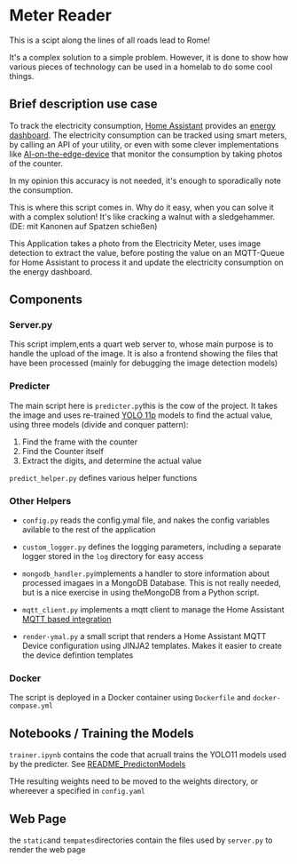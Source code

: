 # Meter Reader

This is a scipt along the lines of all roads lead to Rome!

It's a complex solution to a simple problem. However, it is done to show how various pieces of technology can be used in a homelab to do some cool things.

## Brief description use case
To track the electricity consumption, [Home Assistant](https://homeassistant.io) provides an [energy dashboard](https://www.home-assistant.io/docs/energy/). The electricity consumption can be tracked using smart meters, by calling an API of your utility, or even with some clever implementations like [AI-on-the-edge-device](https://github.com/jomjol/AI-on-the-edge-device) that monitor the consumption by taking photos of the counter.

In my opinion this accuracy is not needed, it's enough to sporadically note the consumption. 

This is where this script comes in. Why do it easy, when you can solve it with a complex solution! It's like cracking a walnut with a sledgehammer. (DE: mit Kanonen auf Spatzen schießen)

This Application takes a photo from the Electricity Meter, uses image detection to extract the value, before posting the value on an MQTT-Queue for Home Assistant to process it and update the electricity consumption on the energy dashboard.

## Components

### Server.py
This script implem,ents a quart web server to, whose main purpose is to handle the upload of the image. It is also a frontend showing the files that have been processed (mainly for debugging the image detection models)

### Predicter
The main script here is `predicter.py`this is the cow of the project. It takes the image and uses re-trained [YOLO 11p](https://docs.ultralytics.com/models/yolo11/) models to find the actual value, using three models (divide and conquer pattern):
1. Find the frame with the counter
2. Find the Counter itself
3. Extract the digits, and determine the actual value

`predict_helper.py` defines various helper functions

### Other Helpers 

- `config.py` reads the config.ymal file, and nakes the config variables avilable to the rest of the application

- `custom_logger.py` defines the logging parameters, including a separate logger stored in the `log` directory for easy access

- `mongodb_handler.py`implements a handler to store information about processed imagaes in a MongoDB Database. This is not really needed, but is a nice exercise in using theMongoDB from a Python script.

- `mqtt_client.py` implements a mqtt client to manage the Home Assistant [MQTT based integration](https://www.home-assistant.io/integrations/mqtt/) 

- `render-ymal.py` a small script that renders a Home Assistant MQTT Device configuration using JINJA2 templates. Makes it easier to create the device defintion templates 

### Docker
The script is deployed in a Docker container using `Dockerfile` and `docker-compase.yml`

## Notebooks / Training the Models

`trainer.ipynb` contains the code that acruall trains the YOLO11 models used by the predicter. See [README_PredictonModels](./docs/README_PredictionModels.md)

THe resulting weights need to be moved to the weights directory, or whereever a specified in `config.yaml`

## Web Page
the `static`and `tempates`directories contain the files used by `server.py` to render the web page

